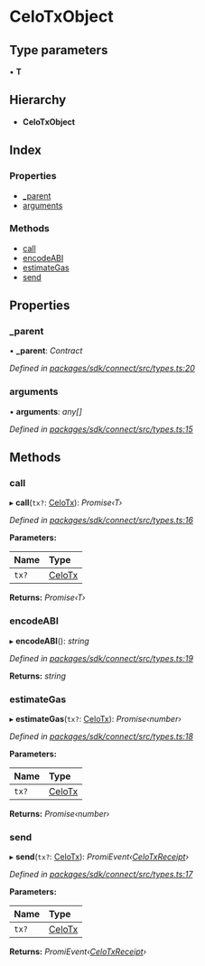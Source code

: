 # CeloTxObject

## Type parameters

▪ **T**

## Hierarchy

* **CeloTxObject**

## Index

### Properties

* [\_parent](_types_.celotxobject.md#_parent)
* [arguments](_types_.celotxobject.md#arguments)

### Methods

* [call](_types_.celotxobject.md#call)
* [encodeABI](_types_.celotxobject.md#encodeabi)
* [estimateGas](_types_.celotxobject.md#estimategas)
* [send](_types_.celotxobject.md#send)

## Properties

### \_parent

• **\_parent**: _Contract_

_Defined in_ [_packages/sdk/connect/src/types.ts:20_](https://github.com/celo-org/celo-monorepo/blob/master/packages/sdk/connect/src/types.ts#L20)

### arguments

• **arguments**: _any\[\]_

_Defined in_ [_packages/sdk/connect/src/types.ts:15_](https://github.com/celo-org/celo-monorepo/blob/master/packages/sdk/connect/src/types.ts#L15)

## Methods

### call

▸ **call**\(`tx?`: [CeloTx](../modules/_types_.md#celotx)\): _Promise‹T›_

_Defined in_ [_packages/sdk/connect/src/types.ts:16_](https://github.com/celo-org/celo-monorepo/blob/master/packages/sdk/connect/src/types.ts#L16)

**Parameters:**

| Name | Type |
| :--- | :--- |
| `tx?` | [CeloTx](../modules/_types_.md#celotx) |

**Returns:** _Promise‹T›_

### encodeABI

▸ **encodeABI**\(\): _string_

_Defined in_ [_packages/sdk/connect/src/types.ts:19_](https://github.com/celo-org/celo-monorepo/blob/master/packages/sdk/connect/src/types.ts#L19)

**Returns:** _string_

### estimateGas

▸ **estimateGas**\(`tx?`: [CeloTx](../modules/_types_.md#celotx)\): _Promise‹number›_

_Defined in_ [_packages/sdk/connect/src/types.ts:18_](https://github.com/celo-org/celo-monorepo/blob/master/packages/sdk/connect/src/types.ts#L18)

**Parameters:**

| Name | Type |
| :--- | :--- |
| `tx?` | [CeloTx](../modules/_types_.md#celotx) |

**Returns:** _Promise‹number›_

### send

▸ **send**\(`tx?`: [CeloTx](../modules/_types_.md#celotx)\): _PromiEvent‹_[_CeloTxReceipt_](../modules/_types_.md#celotxreceipt)_›_

_Defined in_ [_packages/sdk/connect/src/types.ts:17_](https://github.com/celo-org/celo-monorepo/blob/master/packages/sdk/connect/src/types.ts#L17)

**Parameters:**

| Name | Type |
| :--- | :--- |
| `tx?` | [CeloTx](../modules/_types_.md#celotx) |

**Returns:** _PromiEvent‹_[_CeloTxReceipt_](../modules/_types_.md#celotxreceipt)_›_

